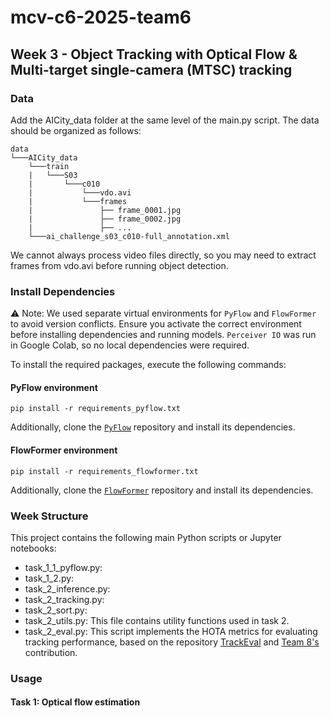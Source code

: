 # mcv-c6-2025-team6

## Week 3 - Object Tracking with Optical Flow & Multi-target single-camera (MTSC) tracking

### Data
Add the AICity_data folder at the same level of the main.py script. The data should be organized as follows:

```
data
└───AICity_data
    └───train
    |   └───S03
    |       └───c010
    |           └───vdo.avi
    |           └───frames
    |               ├── frame_0001.jpg
    |               ├── frame_0002.jpg
    |               ├── ...
    └───ai_challenge_s03_c010-full_annotation.xml
```
We cannot always process video files directly, so you may need to extract frames from vdo.avi before running object detection.

### Install Dependencies

⚠️ Note: We used separate virtual environments for `PyFlow` and `FlowFormer` to avoid version conflicts. Ensure you activate the correct environment before installing dependencies and running models.
`Perceiver IO` was run in Google Colab, so no local dependencies were required.

To install the required packages, execute the following commands:

#### PyFlow environment
```
pip install -r requirements_pyflow.txt
```
Additionally, clone the [`PyFlow`](https://github.com/pathak22/pyflow.git) repository and install its dependencies.

#### FlowFormer environment
```
pip install -r requirements_flowformer.txt
```
Additionally, clone the [`FlowFormer`](https://github.com/drinkingcoder/FlowFormer-Official.git) repository and install its dependencies.


### Week Structure
This project contains the following main Python scripts or Jupyter notebooks:
- task_1_1_pyflow.py: 
- task_1_2.py:
- task_2_inference.py: 
- task_2_tracking.py:
- task_2_sort.py: 
- task_2_utils.py: This file contains utility functions used in task 2.
- task_2_eval.py: This script implements the HOTA metrics for evaluating tracking performance, based on the repository [TrackEval](https://github.com/JonathonLuiten/TrackEval) and [Team 8's](https://github.com/mcv-m6-video/mcv-c6-2025-team8) contribution.

### Usage
#### Task 1: Optical flow estimation

